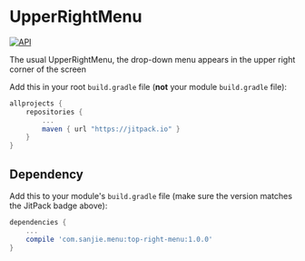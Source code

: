 # UpperRightMenu
[![API](https://img.shields.io/badge/API-9%2B-blue.svg?style=flat)](https://android-arsenal.com/api?level=16)

The usual UpperRightMenu, the drop-down menu appears in the upper right corner of the screen

Add this in your root `build.gradle` file (**not** your module `build.gradle` file):

```gradle
allprojects {
	repositories {
		...
		maven { url "https://jitpack.io" }
	}
}
```

Dependency
--

Add this to your module's `build.gradle` file (make sure the version matches the JitPack badge above):

```gradle
dependencies {
	...
	compile 'com.sanjie.menu:top-right-menu:1.0.0'
}
```
